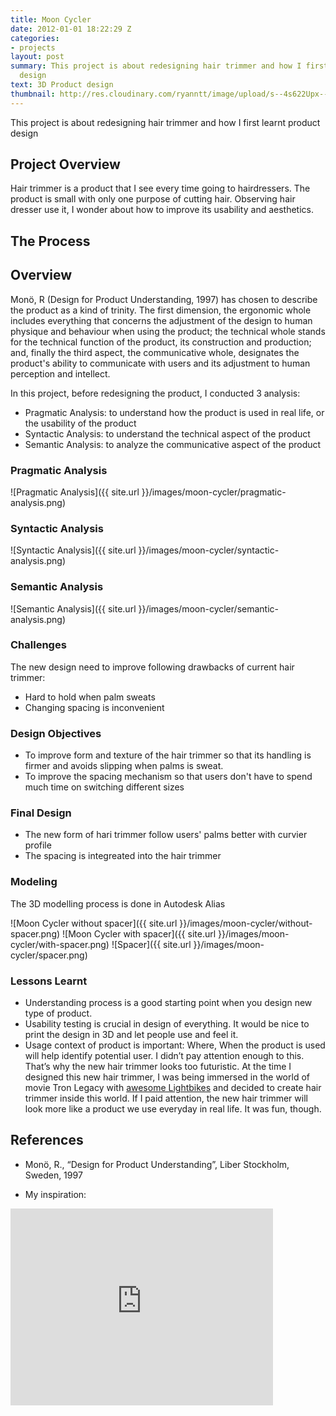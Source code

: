 ```yaml
---
title: Moon Cycler
date: 2012-01-01 18:22:29 Z
categories:
- projects
layout: post
summary: This project is about redesigning hair trimmer and how I first learnt product
  design
text: 3D Product design
thumbnail: http://res.cloudinary.com/ryanntt/image/upload/s--4s622Upx--/c_fill,h_541,w_768/v1506680996/mooncycler/thumbnail.jpg
---
```


This project is about redesigning hair trimmer and how I first learnt product design

## Project Overview

Hair trimmer is a product that I see every time going to hairdressers. The product is small with only one purpose of cutting hair. Observing hair dresser use it, I wonder about how to improve its usability and aesthetics.

## The Process

## Overview
Monö, R (Design for Product Understanding, 1997) has chosen to describe the product as a kind of trinity. The first dimension, the ergonomic whole includes everything that concerns the adjustment of the design to human physique and behaviour when using the product; the technical whole stands for the technical function of the product, its construction and production; and, finally the third aspect, the communicative whole, designates the product's ability to communicate with users and its adjustment to human perception and intellect.

In this project, before redesigning the product, I conducted 3 analysis:

- Pragmatic Analysis: to understand how the product is used in real life, or the usability of the product
- Syntactic Analysis: to understand the technical aspect of the product
- Semantic Analysis: to analyze the communicative aspect of the product

### Pragmatic Analysis

![Pragmatic Analysis]({{ site.url }}/images/moon-cycler/pragmatic-analysis.png)

### Syntactic Analysis

![Syntactic Analysis]({{ site.url }}/images/moon-cycler/syntactic-analysis.png)

### Semantic Analysis

![Semantic Analysis]({{ site.url }}/images/moon-cycler/semantic-analysis.png)

### Challenges
The new design need to improve following drawbacks of current hair trimmer:

- Hard to hold when palm sweats
- Changing spacing is inconvenient

### Design Objectives

- To improve form and texture of the hair trimmer so that its handling is firmer and avoids slipping when palms is sweat.
- To improve the spacing mechanism so that users don't have to spend much time on switching different sizes

### Final Design

- The new form of hari trimmer follow users' palms better with curvier profile
- The spacing is integreated into the hair trimmer

### Modeling

The 3D modelling process is done in Autodesk Alias

![Moon Cycler without spacer]({{ site.url }}/images/moon-cycler/without-spacer.png)
![Moon Cycler with spacer]({{ site.url }}/images/moon-cycler/with-spacer.png)
![Spacer]({{ site.url }}/images/moon-cycler/spacer.png)

### Lessons Learnt

- Understanding process is a good starting point when you design new type of product. 
- Usability testing is crucial in design of everything. It would be nice to print the design in 3D and let people use and feel it. 
- Usage context of product is important: Where, When the product is used will help identify potential user. I didn’t pay attention enough to this. That’s why the new hair trimmer looks too futuristic. At the time I designed this new hair trimmer, I was being immersed in the world of movie Tron Legacy with <a href="https://www.youtube.com/watch?v=3GBLtnxxtzQ" target="
">awesome Lightbikes</a> and decided to create hair trimmer inside this world. If I paid attention, the new hair trimmer will look more like a product we use everyday in real life. It was fun, though.

## References
- Monö, R., “Design for Product Understanding”, Liber Stockholm, Sweden, 1997

- My inspiration:

<div class="my-video [vimeo, widescreen]">
  <iframe width="420" height="315" src="https://www.youtube.com/embed/kn4SUk6p1fg" frameborder="0" allowfullscreen></iframe>
</div>